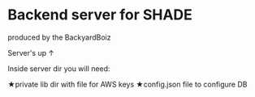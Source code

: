 # Backend server for SHADE

produced by the BackyardBoiz

Server's up ↑

Inside server dir you will need:

★private lib dir with file for AWS keys
★config.json file to configure DB
